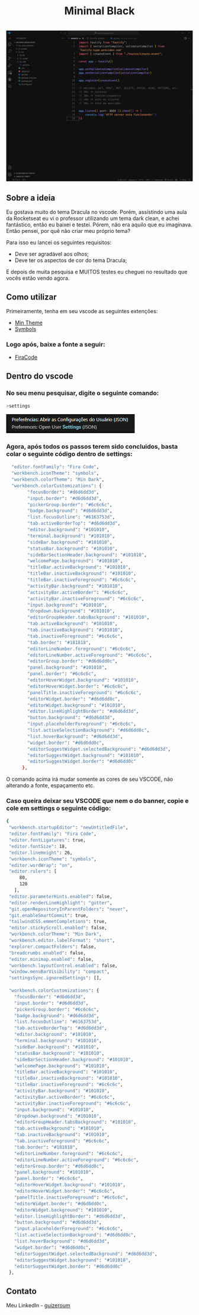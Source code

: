 <!-- imagem -->
<h1 align="center">Minimal Black</h1>
<br />
<div align="center">
    <img src="tela_inicial.png" alt="Logo">
</div>


<!-- Sobre o projeto -->
## Sobre a ideia

Eu gostava muito do tema Dracula no vscode. Porém, assistindo uma aula da Rocketseat eu vi o professor utilizando um tema dark clean, e achei fantástico, então eu baixei e testei. Pórem, não era aquilo que eu imaginava. Então pensei, por quê não criar meu próprio tema?

Para isso eu lancei os seguintes requisitos:
* Deve ser agradável aos olhos;
* Deve ter os aspectos de cor do tema Dracula;

E depois de muita pesquisa e MUITOS testes eu cheguei no resultado que vocês estão vendo agora.

<!-- como usar -->
## Como utilizar

Primeiramente, tenha em seu vscode as seguintes extenções:
* [Min Theme](https://marketplace.visualstudio.com/items?itemName=miguelsolorio.min-theme)
* [Symbols](https://marketplace.visualstudio.com/items?itemName=miguelsolorio.symbols)

### Logo após, baixe a fonte a seguir:
* [FiraCode](https://github.com/tonsky/FiraCode)

<!-- VSCODE -->
## Dentro do vscode

### No seu menu pesquisar, digite o seguinte comando:
   ```sh
   >settings
   ```
<img src="settings.png" alt="settings">

### Agora, após todos os passos terem sido concluidos, basta colar o seguinte código dentro de settings:
```sh
  "editor.fontFamily": "Fira Code",
  "workbench.iconTheme": "symbols",
  "workbench.colorTheme": "Min Dark",
  "workbench.colorCustomizations": {
        "focusBorder": "#d6d6dd3d",
        "input.border": "#d6d6dd3d",
        "pickerGroup.border": "#6c6c6c",
        "badge.background": "#d6d6dd3d",
        "list.focusOutline": "#6163753d",
        "tab.activeBorderTop": "#d6d6dd3d",
        "editor.background": "#101010",
        "terminal.background": "#101010",
        "sideBar.background": "#101010",
        "statusBar.background": "#101010",
        "sideBarSectionHeader.background": "#101010",
        "welcomePage.background": "#101010",
        "titleBar.activeBackground": "#101010",
        "titleBar.inactiveBackground": "#101010",
        "titleBar.inactiveForeground": "#6c6c6c",
        "activityBar.background": "#101010",
        "activityBar.activeBorder": "#6c6c6c",
        "activityBar.inactiveForeground": "#6c6c6c",
        "input.background": "#101010",
        "dropdown.background": "#101010",
        "editorGroupHeader.tabsBackground": "#101010",
        "tab.activeBackground": "#101010",
        "tab.inactiveBackground": "#101010",
        "tab.inactiveForeground": "#6c6c6c",
        "tab.border": "#181818",
        "editorLineNumber.foreground": "#6c6c6c",
        "editorLineNumber.activeForeground": "#6c6c6c",
        "editorGroup.border": "#d6d6dd0c",
        "panel.background": "#101010",
        "panel.border": "#6c6c6c",
        "editorHoverWidget.background": "#101010",
        "editorHoverWidget.border": "#6c6c6c",
        "panelTitle.inactiveForeground": "#6c6c6c",
        "editorWidget.border": "#d6d6dd0c",
        "editorWidget.background": "#101010",
        "editor.lineHighlightBorder": "#d6d6dd3d",
        "button.background": "#d6d6dd3d",
        "input.placeholderForeground": "#6c6c6c",
        "list.activeSelectionBackground": "#d6d6dd0c",
        "list.hoverBackground": "#d6d6dd3d",
        "widget.border": "#d6d6dd0c",
        "editorSuggestWidget.selectedBackground": "#d6d6dd3d",
        "editorSuggestWidget.background": "#101010",
        "editorSuggestWidget.border": "#d6d6dd0c"
      },
   ```
O comando acima irá mudar somente as cores de seu VSCODE, não alterando a fonte, espaçamento etc.

### Caso queira deixar seu VSCODE que nem o do banner, copie e cole em settings o seguinte código:
   ```sh
   {
    "workbench.startupEditor": "newUntitledFile",
    "editor.fontFamily": "Fira Code",
    "editor.fontLigatures": true,
    "editor.fontSize": 18,
    "editor.lineHeight": 26,
    "workbench.iconTheme": "symbols",
    "editor.wordWrap": "on",
    "editor.rulers": [
        80,
        120
      ],
    "editor.parameterHints.enabled": false,
    "editor.renderLineHighlight": "gutter",
    "git.openRepositoryInParentFolders": "never",
    "git.enableSmartCommit": true,
    "tailwindCSS.emmetCompletions": true,
    "editor.stickyScroll.enabled": false,
    "workbench.colorTheme": "Min Dark",
    "workbench.editor.labelFormat": "short",
    "explorer.compactFolders": false,
    "breadcrumbs.enabled": false,
    "editor.minimap.enabled": false,
    "workbench.layoutControl.enabled": false,
    "window.menuBarVisibility": "compact",
    "settingsSync.ignoredSettings": [],
    
    "workbench.colorCustomizations": {
      "focusBorder": "#d6d6dd3d",
      "input.border": "#d6d6dd3d",
      "pickerGroup.border": "#6c6c6c",
      "badge.background": "#d6d6dd3d",
      "list.focusOutline": "#6163753d",
      "tab.activeBorderTop": "#d6d6dd3d",
      "editor.background": "#101010",
      "terminal.background": "#101010",
      "sideBar.background": "#101010",
      "statusBar.background": "#101010",
      "sideBarSectionHeader.background": "#101010",
      "welcomePage.background": "#101010",
      "titleBar.activeBackground": "#101010",
      "titleBar.inactiveBackground": "#101010",
      "titleBar.inactiveForeground": "#6c6c6c",
      "activityBar.background": "#101010",
      "activityBar.activeBorder": "#6c6c6c",
      "activityBar.inactiveForeground": "#6c6c6c",
      "input.background": "#101010",
      "dropdown.background": "#101010",
      "editorGroupHeader.tabsBackground": "#101010",
      "tab.activeBackground": "#101010",
      "tab.inactiveBackground": "#101010",
      "tab.inactiveForeground": "#6c6c6c",
      "tab.border": "#181818",
      "editorLineNumber.foreground": "#6c6c6c",
      "editorLineNumber.activeForeground": "#6c6c6c",
      "editorGroup.border": "#d6d6dd0c",
      "panel.background": "#101010",
      "panel.border": "#6c6c6c",
      "editorHoverWidget.background": "#101010",
      "editorHoverWidget.border": "#6c6c6c",
      "panelTitle.inactiveForeground": "#6c6c6c",
      "editorWidget.border": "#d6d6dd0c",
      "editorWidget.background": "#101010",
      "editor.lineHighlightBorder": "#d6d6dd3d",
      "button.background": "#d6d6dd3d",
      "input.placeholderForeground": "#6c6c6c",
      "list.activeSelectionBackground": "#d6d6dd0c",
      "list.hoverBackground": "#d6d6dd3d",
      "widget.border": "#d6d6dd0c",
      "editorSuggestWidget.selectedBackground": "#d6d6dd3d",
      "editorSuggestWidget.background": "#101010",
      "editorSuggestWidget.border": "#d6d6dd0c"
    },
   ```

<!-- Contato -->
## Contato

Meu LinkedIn - [guizeroum](https://www.linkedin.com/in/guizeroum/)
